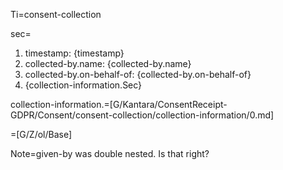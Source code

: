 Ti=consent-collection

sec=<ol><li>timestamp: {timestamp}<li>collected-by.name: {collected-by.name}<li>collected-by.on-behalf-of: {collected-by.on-behalf-of}<li>{collection-information.Sec}</ol>

collection-information.=[G/Kantara/ConsentReceipt-GDPR/Consent/consent-collection/collection-information/0.md]

=[G/Z/ol/Base]

Note=given-by was double nested.  Is that right?
